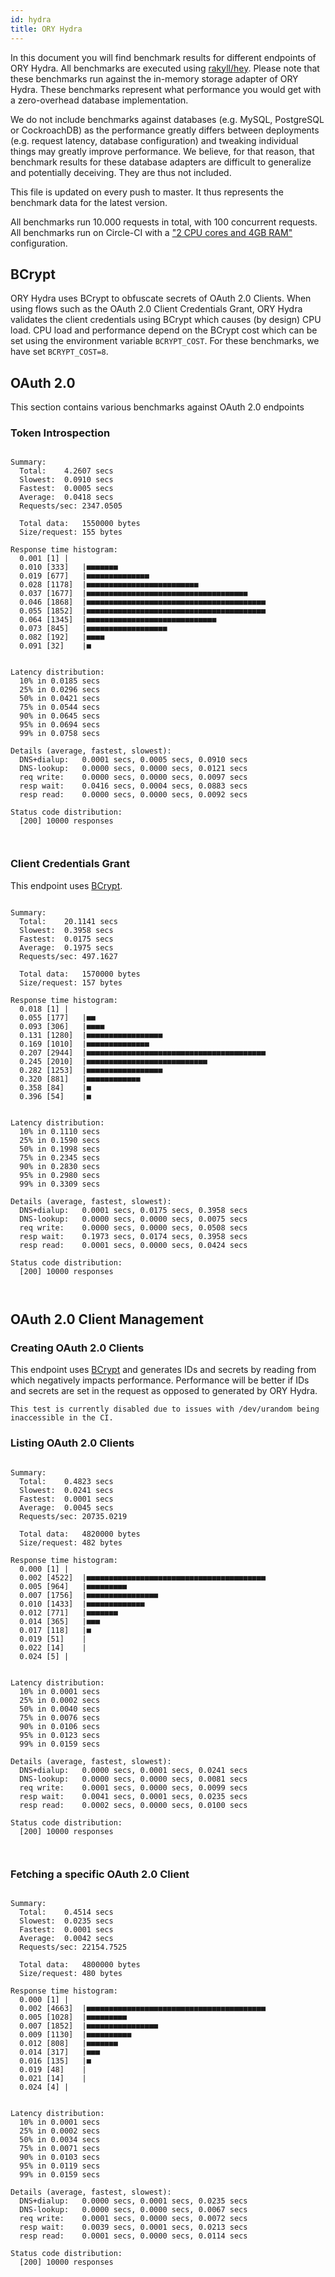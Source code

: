 ```yaml
---
id: hydra
title: ORY Hydra
---
```


In this document you will find benchmark results for different endpoints of ORY
Hydra. All benchmarks are executed using
[rakyll/hey](https://github.com/rakyll/hey). Please note that these benchmarks
run against the in-memory storage adapter of ORY Hydra. These benchmarks
represent what performance you would get with a zero-overhead database
implementation.

We do not include benchmarks against databases (e.g. MySQL, PostgreSQL or
CockroachDB) as the performance greatly differs between deployments (e.g.
request latency, database configuration) and tweaking individual things may
greatly improve performance. We believe, for that reason, that benchmark results
for these database adapters are difficult to generalize and potentially
deceiving. They are thus not included.

This file is updated on every push to master. It thus represents the benchmark
data for the latest version.

All benchmarks run 10.000 requests in total, with 100 concurrent requests. All
benchmarks run on Circle-CI with a
["2 CPU cores and 4GB RAM"](https://support.circleci.com/hc/en-us/articles/360000489307-Why-do-my-tests-take-longer-to-run-on-CircleCI-than-locally-)
configuration.

## BCrypt

ORY Hydra uses BCrypt to obfuscate secrets of OAuth 2.0 Clients. When using
flows such as the OAuth 2.0 Client Credentials Grant, ORY Hydra validates the
client credentials using BCrypt which causes (by design) CPU load. CPU load and
performance depend on the BCrypt cost which can be set using the environment
variable `BCRYPT_COST`. For these benchmarks, we have set `BCRYPT_COST=8`.

## OAuth 2.0

This section contains various benchmarks against OAuth 2.0 endpoints

### Token Introspection

```

Summary:
  Total:	4.2607 secs
  Slowest:	0.0910 secs
  Fastest:	0.0005 secs
  Average:	0.0418 secs
  Requests/sec:	2347.0505

  Total data:	1550000 bytes
  Size/request:	155 bytes

Response time histogram:
  0.001 [1]	|
  0.010 [333]	|■■■■■■■
  0.019 [677]	|■■■■■■■■■■■■■■
  0.028 [1178]	|■■■■■■■■■■■■■■■■■■■■■■■■■
  0.037 [1677]	|■■■■■■■■■■■■■■■■■■■■■■■■■■■■■■■■■■■■
  0.046 [1868]	|■■■■■■■■■■■■■■■■■■■■■■■■■■■■■■■■■■■■■■■■
  0.055 [1852]	|■■■■■■■■■■■■■■■■■■■■■■■■■■■■■■■■■■■■■■■■
  0.064 [1345]	|■■■■■■■■■■■■■■■■■■■■■■■■■■■■■
  0.073 [845]	|■■■■■■■■■■■■■■■■■■
  0.082 [192]	|■■■■
  0.091 [32]	|■


Latency distribution:
  10% in 0.0185 secs
  25% in 0.0296 secs
  50% in 0.0421 secs
  75% in 0.0544 secs
  90% in 0.0645 secs
  95% in 0.0694 secs
  99% in 0.0758 secs

Details (average, fastest, slowest):
  DNS+dialup:	0.0001 secs, 0.0005 secs, 0.0910 secs
  DNS-lookup:	0.0000 secs, 0.0000 secs, 0.0121 secs
  req write:	0.0000 secs, 0.0000 secs, 0.0097 secs
  resp wait:	0.0416 secs, 0.0004 secs, 0.0883 secs
  resp read:	0.0000 secs, 0.0000 secs, 0.0092 secs

Status code distribution:
  [200]	10000 responses



```

### Client Credentials Grant

This endpoint uses [BCrypt](#bcrypt).

```

Summary:
  Total:	20.1141 secs
  Slowest:	0.3958 secs
  Fastest:	0.0175 secs
  Average:	0.1975 secs
  Requests/sec:	497.1627

  Total data:	1570000 bytes
  Size/request:	157 bytes

Response time histogram:
  0.018 [1]	|
  0.055 [177]	|■■
  0.093 [306]	|■■■■
  0.131 [1280]	|■■■■■■■■■■■■■■■■■
  0.169 [1010]	|■■■■■■■■■■■■■■
  0.207 [2944]	|■■■■■■■■■■■■■■■■■■■■■■■■■■■■■■■■■■■■■■■■
  0.245 [2010]	|■■■■■■■■■■■■■■■■■■■■■■■■■■■
  0.282 [1253]	|■■■■■■■■■■■■■■■■■
  0.320 [881]	|■■■■■■■■■■■■
  0.358 [84]	|■
  0.396 [54]	|■


Latency distribution:
  10% in 0.1110 secs
  25% in 0.1590 secs
  50% in 0.1998 secs
  75% in 0.2345 secs
  90% in 0.2830 secs
  95% in 0.2980 secs
  99% in 0.3309 secs

Details (average, fastest, slowest):
  DNS+dialup:	0.0001 secs, 0.0175 secs, 0.3958 secs
  DNS-lookup:	0.0000 secs, 0.0000 secs, 0.0075 secs
  req write:	0.0000 secs, 0.0000 secs, 0.0508 secs
  resp wait:	0.1973 secs, 0.0174 secs, 0.3958 secs
  resp read:	0.0001 secs, 0.0000 secs, 0.0424 secs

Status code distribution:
  [200]	10000 responses



```

## OAuth 2.0 Client Management

### Creating OAuth 2.0 Clients

This endpoint uses [BCrypt](#bcrypt) and generates IDs and secrets by reading
from which negatively impacts performance. Performance will be better if IDs and
secrets are set in the request as opposed to generated by ORY Hydra.

```
This test is currently disabled due to issues with /dev/urandom being inaccessible in the CI.
```

### Listing OAuth 2.0 Clients

```

Summary:
  Total:	0.4823 secs
  Slowest:	0.0241 secs
  Fastest:	0.0001 secs
  Average:	0.0045 secs
  Requests/sec:	20735.0219

  Total data:	4820000 bytes
  Size/request:	482 bytes

Response time histogram:
  0.000 [1]	|
  0.002 [4522]	|■■■■■■■■■■■■■■■■■■■■■■■■■■■■■■■■■■■■■■■■
  0.005 [964]	|■■■■■■■■■
  0.007 [1756]	|■■■■■■■■■■■■■■■■
  0.010 [1433]	|■■■■■■■■■■■■■
  0.012 [771]	|■■■■■■■
  0.014 [365]	|■■■
  0.017 [118]	|■
  0.019 [51]	|
  0.022 [14]	|
  0.024 [5]	|


Latency distribution:
  10% in 0.0001 secs
  25% in 0.0002 secs
  50% in 0.0040 secs
  75% in 0.0076 secs
  90% in 0.0106 secs
  95% in 0.0123 secs
  99% in 0.0159 secs

Details (average, fastest, slowest):
  DNS+dialup:	0.0000 secs, 0.0001 secs, 0.0241 secs
  DNS-lookup:	0.0000 secs, 0.0000 secs, 0.0081 secs
  req write:	0.0001 secs, 0.0000 secs, 0.0099 secs
  resp wait:	0.0041 secs, 0.0001 secs, 0.0235 secs
  resp read:	0.0002 secs, 0.0000 secs, 0.0100 secs

Status code distribution:
  [200]	10000 responses



```

### Fetching a specific OAuth 2.0 Client

```

Summary:
  Total:	0.4514 secs
  Slowest:	0.0235 secs
  Fastest:	0.0001 secs
  Average:	0.0042 secs
  Requests/sec:	22154.7525

  Total data:	4800000 bytes
  Size/request:	480 bytes

Response time histogram:
  0.000 [1]	|
  0.002 [4663]	|■■■■■■■■■■■■■■■■■■■■■■■■■■■■■■■■■■■■■■■■
  0.005 [1028]	|■■■■■■■■■
  0.007 [1852]	|■■■■■■■■■■■■■■■■
  0.009 [1130]	|■■■■■■■■■■
  0.012 [808]	|■■■■■■■
  0.014 [317]	|■■■
  0.016 [135]	|■
  0.019 [48]	|
  0.021 [14]	|
  0.024 [4]	|


Latency distribution:
  10% in 0.0001 secs
  25% in 0.0002 secs
  50% in 0.0034 secs
  75% in 0.0071 secs
  90% in 0.0103 secs
  95% in 0.0119 secs
  99% in 0.0159 secs

Details (average, fastest, slowest):
  DNS+dialup:	0.0000 secs, 0.0001 secs, 0.0235 secs
  DNS-lookup:	0.0000 secs, 0.0000 secs, 0.0067 secs
  req write:	0.0001 secs, 0.0000 secs, 0.0072 secs
  resp wait:	0.0039 secs, 0.0001 secs, 0.0213 secs
  resp read:	0.0001 secs, 0.0000 secs, 0.0114 secs

Status code distribution:
  [200]	10000 responses



```
